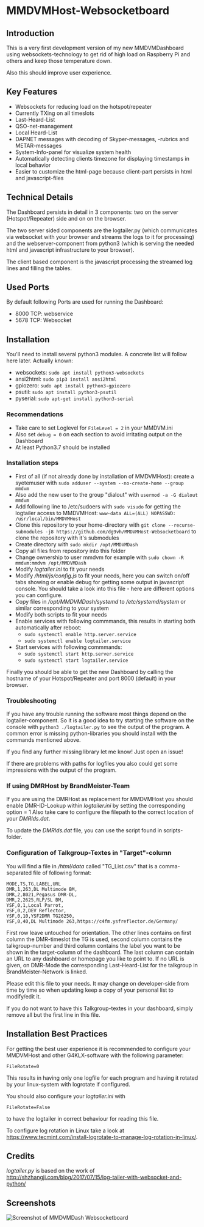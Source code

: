 # MMDVMHost-Websocketboard

## Introduction
This is a very first development version of my new MMDVMDashboard using websockets-technology to get rid of high load on Raspberry Pi and others and keep those temperature down.

Also this should improve user experience.

## Key Features
* Websockets for reducing load on the hotspot/repeater
* Currently TXing on all timeslots
* Last-Heard-List
* QSO-net-management
* Local Heard-List
* DAPNET messages with decoding of Skyper-messages, -rubrics and METAR-messages
* System-Info-panel for visualize system health
* Automatically detecting clients timezone for displaying timestamps in local behavior
* Easier to customize the html-page because client-part persists in html and javascript-files

## Technical Details
The Dashboard persists in detail in 3 components: two on the server (Hotspot/Repeater) side and on on the browser.

The two server sided components are the logtailer.py (which communicates via websocket with your browser and streams the logs to it for processing) and the webserver-component from python3 (which is serving the needed html and javascript infrastructure to your browser).

The client based component is the javascript processing the streamed log lines and filling the tables.

## Used Ports

By default following Ports are used for running the Dashboard:
* 8000 TCP: webservice
* 5678 TCP: Websocket

## Installation
You'll need to install several python3 modules. A concrete list will follow here later.
Actually known:
* websockets: `sudo apt install python3-websockets`
* ansi2html: `sudo pip3 install ansi2html`
* gpiozero: `sudo apt install python3-gpiozero`
* psutil: `sudo apt install python3-psutil`
* pyserial: `sudo apt-get install python3-serial`

### Recommendations
* Take care to set Loglevel for `FileLevel = 2` in your MMDVM.ini
* Also set `debug = 0` on each section to avoid irritating output on the Dashboard
* At least Python3.7 should be installed

### Installation steps
* First of all (if not already done by installation of MMDVMHost): create a syetemuser with `sudo adduser --system --no-create-home --group mmdvm`
* Also add the new user to the group "dialout" with `usermod -a -G dialout mmdvm`
* Add following line to /etc/sudoers with `sudo visudo` for getting the logtailer access to MMDVMHost: `www-data ALL=(ALL) NOPASSWD: /usr/local/bin/MMDVMHost`
* Clone this repository to your home-directory with `git clone --recurse-submodules -j8 https://github.com/dg9vh/MMDVMHost-Websocketboard` to clone the repository with it's submodules
* Create directory with `sudo mkdir /opt/MMDVMDash`
* Copy all files from repository into this folder
* Change ownership to user mmdvm for example with `sudo chown -R mmdvm:mmdvm /opt/MMDVMDash`
* Modify *logtailer.ini* to fit your needs
* Modify */html/js/config.js* to fit your needs, here you can switch on/off tabs showing or enable debug for getting some output in javascript console. You should take a look into this file - here are different options you can configure.
* Copy files in */opt/MMDVMDash/systemd* to */etc/systemd/system* or similar corresponding to your system
* Modify both scripts to fit your needs
* Enable services with following commmands, this results in starting both automatically after reboot:
  * `sudo systemctl enable http.server.service`
  * `sudo systemctl enable logtailer.service`
* Start services with following commmands:
  * `sudo systemctl start http.server.service`
  * `sudo systemctl start logtailer.service`

Finally you should be able to get the new Dashboard by calling the hostname of your Hotspot/Repeater and port 8000 (default) in your browser.

### Troubleshooting
If you have any trouble running the software most things depend on the logtailer-component. So it is a good idea to try starting the software on the console with
`python3 ./logtailer.py` to see the output of the program. A common error is missing python-libraries you should install with the commands mentioned above.

If you find any further missing library let me know! Just open an issue!

If there are problems with paths for logfiles you also could get some impressions with the output of the program.

### If using DMRHost by BrandMeister-Team
If you are using the DMRHost as replacement for MMDVMHost you should enable DMR-ID-Lookup within *logtailer.ini* by setting the corresponding option = 1
Also take care to configure the filepath to the correct location of your *DMRIds.dat*.

To update the *DMRIds.dat* file, you can use the script found in scripts-folder.

### Configuration of Talkgroup-Textes in "Target"-column
You will find a file in */html/data* called "TG_List.csv" that is a comma-separated file of following format:
```
MODE,TS,TG,LABEL,URL
DMR,1,263,DL Multimode BM,
DMR,2,8021,Pegasus DMR-DL,
DMR,2,2625,RLP/SL BM,
YSF,0,1,Local Parrot,
YSF,0,2,DEV Reflector,
YSF,0,10,YSF2DMR TG26250,
YSF,0,40,DL Multimode 263,https://c4fm.ysfreflector.de/Germany/
```
First row leave untouched for orientation. The other lines contains on first column the DMR-timeslot the TG is used, second column contains the talkgroup-number and third column contains the label you want to be shown in the target-column of the dashboard. The last column can contain an URL to any dashboard or homepage you like to point to. If no URL is given, on DMR-Mode the corresponding Last-Heard-List for the talkgroup in BrandMeister-Network is linked.

Please edit this file to your needs. It may change on developer-side from time by time so when updating keep a copy of your personal list to modify/edit it.

If you do not want to have this Talkgroup-textes in your dashboard, simply remove all but the first line in this file.
## Installation Best Practices
For getting the best user experience it is recommended to configure your MMDVMHost and other G4KLX-software with the following parameter:

`FileRotate=0`

This results in having only one logfile for each program and having it rotated by your linux-system with logrotate if configured.

You should also configure your *logtailer.ini* with

`FileRotate=False`

to have the logtailer in correct behaviour for reading this file.

To configure log rotation in Linux take a look at https://www.tecmint.com/install-logrotate-to-manage-log-rotation-in-linux/.

## Credits

*logtailer.py* is based on the work of http://shzhangji.com/blog/2017/07/15/log-tailer-with-websocket-and-python/

## Screenshots
![Screenshot of MMDVMDash Websocketboard](img/Screenshot.png "Screenshot of MMDVMDash Websocketboard")



